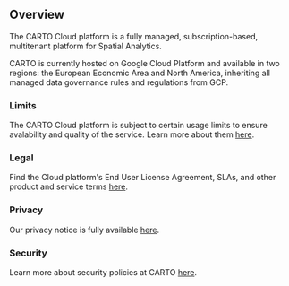 ## Overview

The CARTO Cloud platform is a fully managed, subscription-based, multitenant platform for Spatial Analytics.

CARTO is currently hosted on Google Cloud Platform and available in two regions: the European Economic Area and North America, inheriting all managed data governance rules and regulations from GCP.

### Limits

The CARTO Cloud platform is subject to certain usage limits to ensure avalability and quality of the service. Learn more about them [here](/limits/).

### Legal

Find the Cloud platform's End User License Agreement, SLAs, and other product and service terms [here](https://carto.com/legal).

### Privacy

Our privacy notice is fully available [here](https://carto.com/privacy/).

### Security

Learn more about security policies at CARTO [here](https://carto.com/security/).
